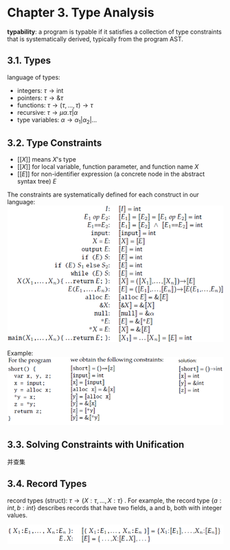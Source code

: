 # Chapter 3. Type Analysis

**typability**: a program is typable if it satisfies a collection of type constraints that is systematically derived, typically from the program AST.

## 3.1. Types

language of types:
- integers: $\tau \to \text{int}$
- pointers: $\tau \to \&\tau$
- functions: $\tau \to (\tau,\dots,\tau)\to\tau$
- recursive: $\tau\to\mu\alpha.\tau | \alpha$
- type variables: $\alpha\to\alpha_1|\alpha_2|\dots$

## 3.2. Type Constraints

- $[[X]]$ means $X$'s type
- $[[X]]$ for local variable, function parameter, and function name $X$
- $[[E]]$ for non-identifier expression (a concrete node in the abstract syntax tree) $E$

The constraints are systematically defined for each construct in our language:
![image-20200728152318336](imgs/image-20200728152318336.png)

Example: ![image-20200728154504154](imgs/image-20200728154504154.png)

## 3.3. Solving Constraints with Unification

并查集

## 3.4. Record Types

record types (struct): $\tau\to\{X:\tau,\dots,X:\tau\}$ . For example, the record type $\{a:int,b:int\}$ describes records that have two fields, a and b, both with integer values.

![image-20200730005442629](imgs/image-20200730005442629.png)